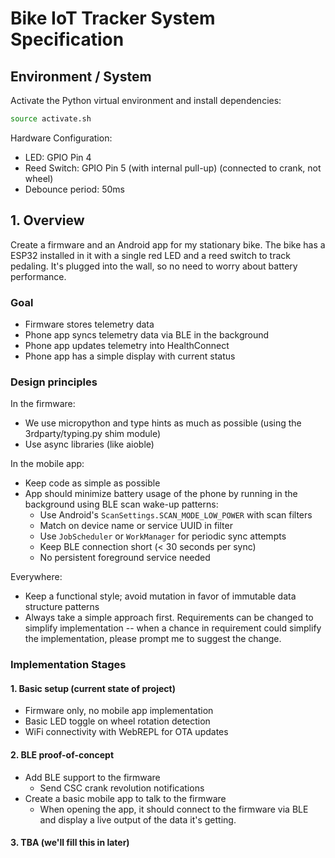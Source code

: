 # Bike IoT Tracker System Specification

## Environment / System

Activate the Python virtual environment and install dependencies:

```bash
source activate.sh
```

Hardware Configuration:

- LED: GPIO Pin 4
- Reed Switch: GPIO Pin 5 (with internal pull-up) (connected to crank, not
  wheel)
- Debounce period: 50ms

## 1. Overview

Create a firmware and an Android app for my stationary bike. The bike has a
ESP32 installed in it with a single red LED and a reed switch to track pedaling.
It's plugged into the wall, so no need to worry about battery performance.

### Goal

- Firmware stores telemetry data
- Phone app syncs telemetry data via BLE in the background
- Phone app updates telemetry into HealthConnect
- Phone app has a simple display with current status

### Design principles

In the firmware:

- We use micropython and type hints as much as possible (using the
  3rdparty/typing.py shim module)
- Use async libraries (like aioble)

In the mobile app:

- Keep code as simple as possible
- App should minimize battery usage of the phone by running in the background
  using BLE scan wake-up patterns:
  - Use Android's `ScanSettings.SCAN_MODE_LOW_POWER` with scan filters
  - Match on device name or service UUID in filter
  - Use `JobScheduler` or `WorkManager` for periodic sync attempts
  - Keep BLE connection short (< 30 seconds per sync)
  - No persistent foreground service needed

Everywhere:

- Keep a functional style; avoid mutation in favor of immutable data structure
  patterns
- Always take a simple approach first. Requirements can be changed to simplify
  implementation -- when a chance in requirement could simplify the
  implementation, please prompt me to suggest the change.

### Implementation Stages

#### 1. Basic setup (current state of project)

- Firmware only, no mobile app implementation
- Basic LED toggle on wheel rotation detection
- WiFi connectivity with WebREPL for OTA updates

#### 2. BLE proof-of-concept

- Add BLE support to the firmware
  - Send CSC crank revolution notifications
- Create a basic mobile app to talk to the firmware
  - When opening the app, it should connect to the firmware via BLE and display
    a live output of the data it's getting.

#### 3. TBA (we'll fill this in later)
